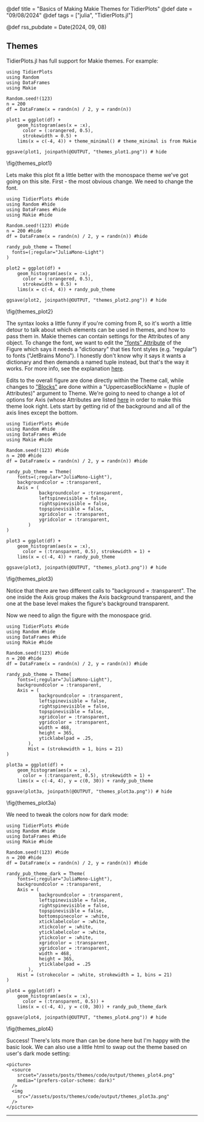 @def title = "Basics of Making Makie Themes for TidierPlots"
@def date = "09/08/2024"
@def tags = ["julia", "TidierPlots.jl"]

@def rss_pubdate = Date(2024, 09, 08)

## Themes

TidierPlots.jl has full support for Makie themes. For example:

```julia:themes_1
using TidierPlots
using Random
using DataFrames
using Makie

Random.seed!(123)
n = 200
df = DataFrame(x = randn(n) / 2, y = randn(n))

plot1 = ggplot(df) +
    geom_histogram(aes(x = :x),
      color = (:orangered, 0.5),
      strokewidth = 0.5) +
    lims(x = c(-4, 4)) + theme_minimal() # theme_minimal is from Makie

ggsave(plot1, joinpath(@OUTPUT, "themes_plot1.png")) # hide
```

\fig{themes_plot1}

Lets make this plot fit a little better with the monospace theme we've got going on this site. First - the most obvious change. We need to change the font.

```julia:themes_2
using TidierPlots #hide
using Random #hide
using DataFrames #hide
using Makie #hide

Random.seed!(123) #hide
n = 200 #hide
df = DataFrame(x = randn(n) / 2, y = randn(n)) #hide

randy_pub_theme = Theme(
  fonts=(;regular="JuliaMono-Light")
)

plot2 = ggplot(df) +
    geom_histogram(aes(x = :x),
      color = (:orangered, 0.5),
      strokewidth = 0.5) +
    lims(x = c(-4, 4)) + randy_pub_theme

ggsave(plot2, joinpath(@OUTPUT, "themes_plot2.png")) # hide
```
\fig{themes_plot2}

The syntax looks a little funny if you're coming from R, so it's worth a little detour to talk about which elements can be used in themes, and how to pass them in. Makie themes can contain settings for the Attributes of any object. To change the font, we want to edit the ["fonts" Attribute](https://docs.makie.org/stable/reference/plots/text#fonts) of the Figure which says it needs a "dictionary" that ties font styles (e.g. "regular") to fonts ("JetBrains Mono"). I honestly don't know why it says it wants a dictionary and then demands a named tuple instead, but that's the way it works. For more info, see the explanation [here](https://docs.makie.org/stable/explanations/fonts).

Edits to the overall figure are done directly within the Theme call, while changes to ["Blocks"](https://docs.makie.org/stable/explanations/blocks) are done within a "UppercaseBlockName = (tuple of Attributes)" argument to Theme. We're going to need to change a lot of options for Axis (whose Attributes are listed [here](https://docs.makie.org/stable/reference/blocks/axis#attributes) in order to make this theme look right. Lets start by getting rid of the background and all of the axis lines except the bottom.

```julia:themes_3
using TidierPlots #hide
using Random #hide
using DataFrames #hide
using Makie #hide

Random.seed!(123) #hide
n = 200 #hide
df = DataFrame(x = randn(n) / 2, y = randn(n)) #hide

randy_pub_theme = Theme(
    fonts=(;regular="JuliaMono-Light"),
    backgroundcolor = :transparent,
    Axis = (
            backgroundcolor = :transparent,
            leftspinevisible = false,
            rightspinevisible = false,
            topspinevisible = false,
            xgridcolor = :transparent,
            ygridcolor = :transparent,
        )
)

plot3 = ggplot(df) +
    geom_histogram(aes(x = :x),
      color = (:transparent, 0.5), strokewidth = 1) +
    lims(x = c(-4, 4)) + randy_pub_theme

ggsave(plot3, joinpath(@OUTPUT, "themes_plot3.png")) # hide
```
\fig{themes_plot3}

Notice that there are two different calls to "background = :transparent". The one inside the Axis group makes the Axis background transparent, and the one at the base level makes the figure's background transparent.

Now we need to align the figure with the monospace grid.

```julia:themes_3a
using TidierPlots #hide
using Random #hide
using DataFrames #hide
using Makie #hide

Random.seed!(123) #hide
n = 200 #hide
df = DataFrame(x = randn(n) / 2, y = randn(n)) #hide

randy_pub_theme = Theme(
    fonts=(;regular="JuliaMono-Light"),
    backgroundcolor = :transparent,
    Axis = (
            backgroundcolor = :transparent,
            leftspinevisible = false,
            rightspinevisible = false,
            topspinevisible = false,
            xgridcolor = :transparent,
            ygridcolor = :transparent,
            width = 468,
            height = 365,
            yticklabelpad = .25,
        ),
        Hist = (strokewidth = 1, bins = 21)
)

plot3a = ggplot(df) +
    geom_histogram(aes(x = :x),
      color = (:transparent, 0.5), strokewidth = 1) +
    lims(x = c(-4, 4), y = c(0, 30)) + randy_pub_theme

ggsave(plot3a, joinpath(@OUTPUT, "themes_plot3a.png")) # hide
```
\fig{themes_plot3a}



We need to tweak the colors now for dark mode:

```julia:themes_4
using TidierPlots #hide
using Random #hide
using DataFrames #hide
using Makie #hide

Random.seed!(123) #hide
n = 200 #hide
df = DataFrame(x = randn(n) / 2, y = randn(n)) #hide

randy_pub_theme_dark = Theme(
    fonts=(;regular="JuliaMono-Light"),
    backgroundcolor = :transparent,
    Axis = (
            backgroundcolor = :transparent,
            leftspinevisible = false,
            rightspinevisible = false,
            topspinevisible = false,
            bottomspinecolor = :white,
            xticklabelcolor = :white,
            xtickcolor = :white,
            yticklabelcolor = :white,
            ytickcolor = :white,
            xgridcolor = :transparent,
            ygridcolor = :transparent,
            width = 468,
            height = 365,
            yticklabelpad = .25
        ),
    Hist = (strokecolor = :white, strokewidth = 1, bins = 21)
)

plot4 = ggplot(df) +
    geom_histogram(aes(x = :x),
      color = (:transparent, 0.5)) +
    lims(x = c(-4, 4), y = c(0, 30)) + randy_pub_theme_dark

ggsave(plot4, joinpath(@OUTPUT, "themes_plot4.png")) # hide
```
\fig{themes_plot4}

Success! There's lots more than can be done here but I'm happy with the basic look. We can also use a little html to swap out the theme based on user's dark mode setting:

~~~
<picture>
  <source
    srcset="/assets/posts/themes/code/output/themes_plot4.png"
    media="(prefers-color-scheme: dark)"
  />
  <img
    src="/assets/posts/themes/code/output/themes_plot3a.png"
  />
</picture>
~~~

---
